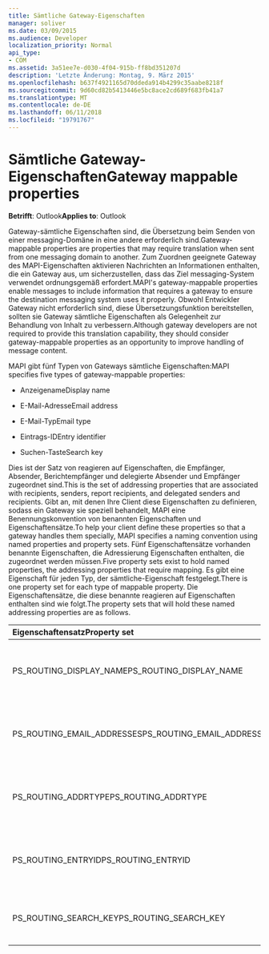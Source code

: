 ```yaml
---
title: Sämtliche Gateway-Eigenschaften
manager: soliver
ms.date: 03/09/2015
ms.audience: Developer
localization_priority: Normal
api_type:
- COM
ms.assetid: 3a51ee7e-d030-4f04-915b-ff8bd351207d
description: 'Letzte Änderung: Montag, 9. März 2015'
ms.openlocfilehash: b637f4921165d70ddeda914b4299c35aabe8218f
ms.sourcegitcommit: 9d60cd82b5413446e5bc8ace2cd689f683fb41a7
ms.translationtype: MT
ms.contentlocale: de-DE
ms.lasthandoff: 06/11/2018
ms.locfileid: "19791767"
---
```

# <a name="gateway-mappable-properties"></a><span data-ttu-id="9e4c5-103">Sämtliche Gateway-Eigenschaften</span><span class="sxs-lookup"><span data-stu-id="9e4c5-103">Gateway mappable properties</span></span>

<span data-ttu-id="9e4c5-104">**Betrifft**: Outlook</span><span class="sxs-lookup"><span data-stu-id="9e4c5-104">**Applies to**: Outlook</span></span> 
  
<span data-ttu-id="9e4c5-105">Gateway-sämtliche Eigenschaften sind, die Übersetzung beim Senden von einer messaging-Domäne in eine andere erforderlich sind.</span><span class="sxs-lookup"><span data-stu-id="9e4c5-105">Gateway-mappable properties are properties that may require translation when sent from one messaging domain to another.</span></span> <span data-ttu-id="9e4c5-106">Zum Zuordnen geeignete Gateway des MAPI-Eigenschaften aktivieren Nachrichten an Informationen enthalten, die ein Gateway aus, um sicherzustellen, dass das Ziel messaging-System verwendet ordnungsgemäß erfordert.</span><span class="sxs-lookup"><span data-stu-id="9e4c5-106">MAPI's gateway-mappable properties enable messages to include information that requires a gateway to ensure the destination messaging system uses it properly.</span></span> <span data-ttu-id="9e4c5-107">Obwohl Entwickler Gateway nicht erforderlich sind, diese Übersetzungsfunktion bereitstellen, sollten sie Gateway sämtliche Eigenschaften als Gelegenheit zur Behandlung von Inhalt zu verbessern.</span><span class="sxs-lookup"><span data-stu-id="9e4c5-107">Although gateway developers are not required to provide this translation capability, they should consider gateway-mappable properties as an opportunity to improve handling of message content.</span></span>
  
<span data-ttu-id="9e4c5-108">MAPI gibt fünf Typen von Gateways sämtliche Eigenschaften:</span><span class="sxs-lookup"><span data-stu-id="9e4c5-108">MAPI specifies five types of gateway-mappable properties:</span></span>
  
- <span data-ttu-id="9e4c5-109">Anzeigename</span><span class="sxs-lookup"><span data-stu-id="9e4c5-109">Display name</span></span>
    
- <span data-ttu-id="9e4c5-110">E-Mail-Adresse</span><span class="sxs-lookup"><span data-stu-id="9e4c5-110">Email address</span></span>
    
- <span data-ttu-id="9e4c5-111">E-Mail-Typ</span><span class="sxs-lookup"><span data-stu-id="9e4c5-111">Email type</span></span>
    
- <span data-ttu-id="9e4c5-112">Eintrags-ID</span><span class="sxs-lookup"><span data-stu-id="9e4c5-112">Entry identifier</span></span>
    
- <span data-ttu-id="9e4c5-113">Suchen-Taste</span><span class="sxs-lookup"><span data-stu-id="9e4c5-113">Search key</span></span>
    
<span data-ttu-id="9e4c5-114">Dies ist der Satz von reagieren auf Eigenschaften, die Empfänger, Absender, Berichtempfänger und delegierte Absender und Empfänger zugeordnet sind.</span><span class="sxs-lookup"><span data-stu-id="9e4c5-114">This is the set of addressing properties that are associated with recipients, senders, report recipients, and delegated senders and recipients.</span></span> <span data-ttu-id="9e4c5-115">Gibt an, mit denen Ihre Client diese Eigenschaften zu definieren, sodass ein Gateway sie speziell behandelt, MAPI eine Benennungskonvention von benannten Eigenschaften und Eigenschaftensätze.</span><span class="sxs-lookup"><span data-stu-id="9e4c5-115">To help your client define these properties so that a gateway handles them specially, MAPI specifies a naming convention using named properties and property sets.</span></span> <span data-ttu-id="9e4c5-116">Fünf Eigenschaftensätze vorhanden benannte Eigenschaften, die Adressierung Eigenschaften enthalten, die zugeordnet werden müssen.</span><span class="sxs-lookup"><span data-stu-id="9e4c5-116">Five property sets exist to hold named properties, the addressing properties that require mapping.</span></span> <span data-ttu-id="9e4c5-117">Es gibt eine Eigenschaft für jeden Typ, der sämtliche-Eigenschaft festgelegt.</span><span class="sxs-lookup"><span data-stu-id="9e4c5-117">There is one property set for each type of mappable property.</span></span> <span data-ttu-id="9e4c5-118">Die Eigenschaftensätze, die diese benannte reagieren auf Eigenschaften enthalten sind wie folgt.</span><span class="sxs-lookup"><span data-stu-id="9e4c5-118">The property sets that will hold these named addressing properties are as follows.</span></span>
  
|<span data-ttu-id="9e4c5-119">**Eigenschaftensatz**</span><span class="sxs-lookup"><span data-stu-id="9e4c5-119">**Property set**</span></span>|<span data-ttu-id="9e4c5-120">**Beschreibung**</span><span class="sxs-lookup"><span data-stu-id="9e4c5-120">**Description**</span></span>|
|:-----|:-----|
|<span data-ttu-id="9e4c5-121">PS_ROUTING_DISPLAY_NAME</span><span class="sxs-lookup"><span data-stu-id="9e4c5-121">PS_ROUTING_DISPLAY_NAME</span></span>  <br/> |<span data-ttu-id="9e4c5-122">Enthält Zeichenfolgeneigenschaften als Anzeigenamen verwendet.</span><span class="sxs-lookup"><span data-stu-id="9e4c5-122">Contains string properties used as display names.</span></span>  <br/> |
|<span data-ttu-id="9e4c5-123">PS_ROUTING_EMAIL_ADDRESSES</span><span class="sxs-lookup"><span data-stu-id="9e4c5-123">PS_ROUTING_EMAIL_ADDRESSES</span></span>  <br/> |<span data-ttu-id="9e4c5-124">Enthält Zeichenfolgeneigenschaften als e-Mail-Adressen verwendet wird.</span><span class="sxs-lookup"><span data-stu-id="9e4c5-124">Contains string properties used as email addresses.</span></span>  <br/> |
|<span data-ttu-id="9e4c5-125">PS_ROUTING_ADDRTYPE</span><span class="sxs-lookup"><span data-stu-id="9e4c5-125">PS_ROUTING_ADDRTYPE</span></span>  <br/> |<span data-ttu-id="9e4c5-126">Enthält Zeichenfolgeneigenschaften als e-Mail-Adresstypen verwendet wird.</span><span class="sxs-lookup"><span data-stu-id="9e4c5-126">Contains string properties used as email address types.</span></span>  <br/> |
|<span data-ttu-id="9e4c5-127">PS_ROUTING_ENTRYID</span><span class="sxs-lookup"><span data-stu-id="9e4c5-127">PS_ROUTING_ENTRYID</span></span>  <br/> |<span data-ttu-id="9e4c5-128">Enthält binäre Eigenschaften als langfristige-Eintragsbezeichner verwendet wird.</span><span class="sxs-lookup"><span data-stu-id="9e4c5-128">Contains binary properties used as long-term entry identifiers.</span></span>  <br/> |
|<span data-ttu-id="9e4c5-129">PS_ROUTING_SEARCH_KEY</span><span class="sxs-lookup"><span data-stu-id="9e4c5-129">PS_ROUTING_SEARCH_KEY</span></span>  <br/> |<span data-ttu-id="9e4c5-130">Binäre Eigenschaften, die als Suche Schlüssel enthält.</span><span class="sxs-lookup"><span data-stu-id="9e4c5-130">Contains binary properties used as search keys.</span></span>  <br/> |
   

